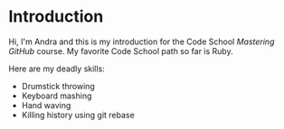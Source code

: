 # Introduction

Hi, I'm Andra and this is my introduction for the Code School _Mastering GitHub_ course.
My favorite Code School path so far is Ruby.

Here are my deadly skills:

* Drumstick throwing
* Keyboard mashing
* Hand waving
* Killing history using git rebase

